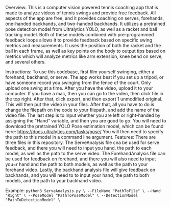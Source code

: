 Overview:
    This is a computer vision powered tennis coaching app that is made to analyze videos of tennis swings and provide 
    free feedback. All aspects of the app are free, and it provides coaching on serves, forehands, one-handed backhands, 
    and two-handed backhands. It utilizes a pretrained pose detection model from Ultralytics YOLO, as well as a racket
    and ball tracking model. Both of these models combined with pre-programmed feedback loops allows it to provide
    feedback based on specific swing metrics and measurements. It uses the position of both the racket and the ball in each frame, as        well as key points on the body to output tips based on metrics which will analyze metrics like arm extension, knee bend on serve,         and several others.

Instructions:
    To use this codebase, first film yourself swinging, either a forehand, backhand, or serve. The app works best if you
    set up a tripod, or have someone record you swinging from the fence of the court. Only upload one swing at a time.
    After you have the video, upload it to your computer. If you have a mac, then you can go to the video, then click
    file in the top right. After that, click export, and then export 1 unmodified original. This will then put the video
    in your files. After that, all you have to do is change the filepath on the code to your filepath, and add the name
    of the video file. The last step is to input whether you are left or right-handed by assigning the "Hand" variable,
    and then you are good to go.
    You will need to download the pretrained YOLO Pose estimation model, which can be found here: https://docs.ultralytics.com/tasks/pose/
    You will then need to specify the path to this model in a command line argument.
        Features:
    There are three files in this repository. The ServeAnalysis file cna be used for serve feedback, and there you will need to input         you hand, the path to each model, as well as the path to the serve video. The ForehandAnalysis file can be used for feedback on         forehand, and there you will also need to input you=r hand and the path to both models, as well as the path to your forehand video.       Lastly, the backhand analysis file will give feedback on backhands, and you will need to to input your hand, the path to both             models, and the path to your backhand video.
 
 Example:
     ```
     python3 ServeAnalysis.py \
     --FileName "PathToFile" \
      --Hand "Right" \
      --PoseModel "PathToPoseModel" \
      --DetectionModel "PathToDetectionModel" \
      ```
      
